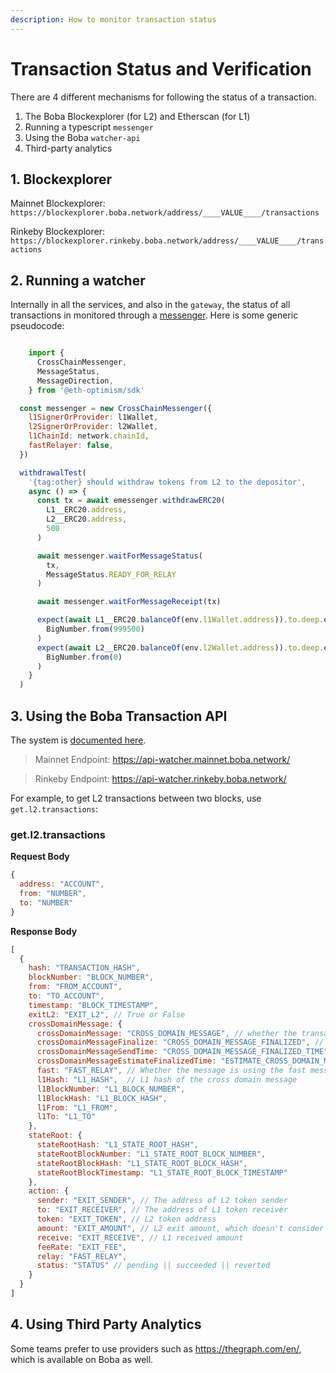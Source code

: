 ```yaml
---
description: How to monitor transaction status
---
```


# Transaction Status and Verification

There are 4 different mechanisms for following the status of a transaction. 

1. The Boba Blockexplorer (for L2) and Etherscan (for L1)
2. Running a typescript `messenger`
3. Using the Boba `watcher-api`
4. Third-party analytics

## 1. Blockexplorer

Mainnet Blockexplorer: `https://blockexplorer.boba.network/address/____VALUE____/transactions`   

Rinkeby Blockexplorer: `https://blockexplorer.rinkeby.boba.network/address/____VALUE____/transactions`

## 2. Running a watcher

Internally in all the services, and also in the `gateway`, the status of all transactions in monitored through a [messenger](../../integration-tests/test/bridged-tokens.spec.ts). Here is some generic pseudocode:

```javascript

	import {
	  CrossChainMessenger,
	  MessageStatus,
	  MessageDirection,
	} from '@eth-optimism/sdk'

  const messenger = new CrossChainMessenger({
    l1SignerOrProvider: l1Wallet,
    l2SignerOrProvider: l2Wallet,
    l1ChainId: network.chainId,
    fastRelayer: false,
  })

  withdrawalTest(
    '{tag:other} should withdraw tokens from L2 to the depositor',
    async () => {
      const tx = await emessenger.withdrawERC20(
        L1__ERC20.address,
        L2__ERC20.address,
        500
      )

      await messenger.waitForMessageStatus(
        tx,
        MessageStatus.READY_FOR_RELAY
      )

      await messenger.waitForMessageReceipt(tx)

      expect(await L1__ERC20.balanceOf(env.l1Wallet.address)).to.deep.equal(
        BigNumber.from(999500)
      )
      expect(await L2__ERC20.balanceOf(env.l2Wallet.address)).to.deep.equal(
        BigNumber.from(0)
      )
    }
  )

```

## 3. Using the Boba Transaction API

The system is [documented here](../../ops_boba/api/watcher-api). 

> Mainnet Endpoint: https://api-watcher.mainnet.boba.network/ 
  
> Rinkeby Endpoint: https://api-watcher.rinkeby.boba.network/  

For example, to get L2 transactions between two blocks, use `get.l2.transactions`: 

### get.l2.transactions

**Request Body**

```js
{
  address: "ACCOUNT",
  from: "NUMBER",
  to: "NUMBER"
}
```

**Response Body**

```js
[
  {
    hash: "TRANSACTION_HASH",
    blockNumber: "BLOCK_NUMBER",
    from: "FROM_ACCOUNT",
    to: "TO_ACCOUNT",
    timestamp: "BLOCK_TIMESTAMP",
    exitL2: "EXIT_L2", // True or False
    crossDomainMessage: {
      crossDomainMessage: "CROSS_DOMAIN_MESSAGE", // whether the transaction sent cross domain message
      crossDomainMessageFinalize: "CROSS_DOMAIN_MESSAGE_FINALIZED", // whether the cross domain message is finalized on L1
      crossDomainMessageSendTime: "CROSS_DOMAIN_MESSAGE_FINALIZED_TIME", // when the cross domain message is finalized
      crossDomainMessageEstimateFinalizedTime: "ESTIMATE_CROSS_DOMAIN_MESSAGE_FINALIZED_TIME",
      fast: "FAST_RELAY", // Whether the message is using the fast message relayer
      l1Hash: "L1_HASH",  // L1 hash of the cross domain message
      l1BlockNumber: "L1_BLOCK_NUMBER",
      l1BlockHash: "L1_BLOCK_HASH",
      l1From: "L1_FROM",
      l1To: "L1_TO"
    },
    stateRoot: {
      stateRootHash: "L1_STATE_ROOT_HASH",
      stateRootBlockNumber: "L1_STATE_ROOT_BLOCK_NUMBER",
      stateRootBlockHash: "L1_STATE_ROOT_BLOCK_HASH",
      stateRootBlockTimestamp: "L1_STATE_ROOT_BLOCK_TIMESTAMP"
    },
    action: {
      sender: "EXIT_SENDER", // The address of L2 token sender
      to: "EXIT_RECEIVER", // The address of L1 token receiver
      token: "EXIT_TOKEN", // L2 token address
      amount: "EXIT_AMOUNT", // L2 exit amount, which doesn't consider fee
      receive: "EXIT_RECEIVE", // L1 received amount
      feeRate: "EXIT_FEE",
      relay: "FAST_RELAY",
      status: "STATUS" // pending || succeeded || reverted
    }
  }
]
```

## 4. Using Third Party Analytics

Some teams prefer to use providers such as https://thegraph.com/en/, which is available on Boba as well.
